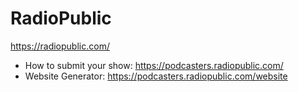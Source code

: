 # RadioPublic
https://radiopublic.com/
* How to submit your show: https://podcasters.radiopublic.com/
* Website Generator: https://podcasters.radiopublic.com/website
